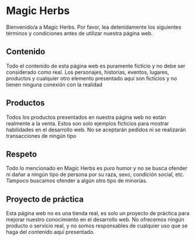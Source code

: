 # Magic Herbs
Bienvenido/a a Magic Herbs. Por favor, lea detenidamente los siguientes términos y condiciones antes de utilizar nuestra página web.

## Contenido
Todo el contenido de esta página web es puramente ficticio y no debe ser considerado como real. Los personajes, historias, eventos, lugares, productos y cualquier otro elemento presentado aquí son ficticios y no tienen ninguna conexión con la realidad

## Productos
Todos los productos presentados en nuestra página web no están realmente a la venta. Estos son solo ejemplos ficticios para mostrar habilidades en el desarrollo web. No se aceptarán pedidos ni se realizarán transacciones de ningún tipo

## Respeto
Todo lo mencionado en Magic Herbs es puro humor y no se busca ofender ni dañar a ningún tipo de persona por su raza, sexo, condición social, etc. Tampoco buscamos ofender a algún otro tipo de minorías.

## Proyecto de práctica
Esta página web no es una tienda real, es solo un proyecto de práctica para mejorar nuestro conocimiento en el desarrollo web. No ofrecemos ningún producto o servicio real, y no somos responsables de cualquier uso que se haga del contenido aquí presentado.